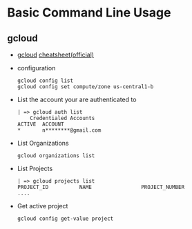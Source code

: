 # Basic Command Line Usage

## gcloud

* [gcloud](https://cloud.google.com/sdk/gcloud) [cheatsheet(official)](https://cloud.google.com/sdk/docs/cheatsheet)

* configuration
  ```
  gcloud config list
  gcloud config set compute/zone us-central1-b
  ```

* List the account your are authenticated to
  ```
  | => gcloud auth list
      Credentialed Accounts
  ACTIVE  ACCOUNT
  *       n********@gmail.com
  ```

* List Organizations
  ```
  gcloud organizations list
  ```

* List Projects
  ```
  | => gcloud projects list
  PROJECT_ID          NAME                PROJECT_NUMBER
  ....
  ```

* Get active project  
  ```
  gcloud config get-value project
  ```
